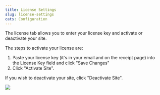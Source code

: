 ```yaml
---
title: License Settings
slug: license-settings
cats: Configuration
---
```


 The license tab allows you to enter your license key and activate or deactivate your site.

The steps to activate your license are:

1. Paste your license key (it's in your email and on the receipt page) into the License Key field and click "Save Changes"
2. Click "Activate Site".

If you wish to deactivate your site, click "Deactivate Site".

 ![](https://www.checkoutwc.com/wp-content/uploads/2017/12/Screenshot-2017-12-06-14.12.02.png)
